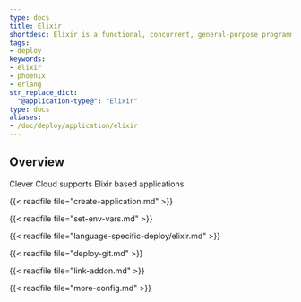 ```yaml
---
type: docs
title: Elixir
shortdesc: Elixir is a functional, concurrent, general-purpose programming language that runs on the Erlang virtual machine…
tags:
- deploy
keywords:
- elixir
- phoenix
- erlang
str_replace_dict:
  "@application-type@": "Elixir"
type: docs
aliases:
- /doc/deploy/application/elixir
---
```


## Overview

Clever Cloud supports Elixir based applications.

{{< readfile file="create-application.md" >}}

{{< readfile file="set-env-vars.md" >}}

{{< readfile file="language-specific-deploy/elixir.md" >}}

{{< readfile file="deploy-git.md" >}}

{{< readfile file="link-addon.md" >}}

{{< readfile file="more-config.md" >}}